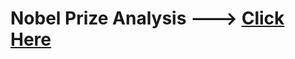 # Nobel Prize Analysis ---> <a href="https://nbviewer.org/github/Sridhar-GitH/Nobel-Prize_Analysis/blob/master/Nobel_Prize_Analysis.ipynb">Click Here</a>
